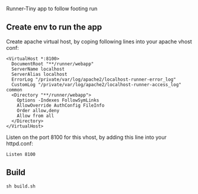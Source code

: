 Runner-Tiny app to follow footing run


Create env to run the app
-------------------------

Create apache virtual host, by coping following lines into your apache vhost conf:

    <VirtualHost *:8100>
      DocumentRoot "**/runner/webapp"
      ServerName localhost
      ServerAlias localhost
      ErrorLog "/private/var/log/apache2/localhost-runner-error_log"
      CustomLog "/private/var/log/apache2/localhost-runner-access_log" common
      <Directory "**/runner/webapp">
        Options -Indexes FollowSymLinks
        AllowOverride AuthConfig FileInfo
        Order allow,deny
        Allow from all
      </Directory>
    </VirtualHost>

Listen on the port 8100 for this vhost, by adding this line into your httpd.conf:

    Listen 8100

Build
---------

    sh build.sh
